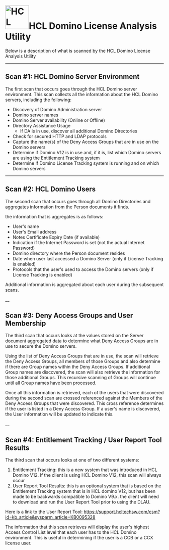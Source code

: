 <h1><img src="https://www.hcltechsw.com/wps/wcm/connect/30a9835c-7d44-4b53-8302-9357b6e41b65/HCL+Domino_Color_Icon_300.png?MOD=AJPERES&CACHEID=ROOTWORKSPACE-30a9835c-7d44-4b53-8302-9357b6e41b65-o8PYNwY" alt="HCL Domino" width="75px;">HCL Domino License Analysis Utility</h1>

Below is a description of what is scanned by the HCL Domino License Analysis Utility

___
## Scan #1: HCL Domino Server Environment

The first scan that occurs goes through the HCL Domino server environment. This scan collects all the information about the HCL Domino servers, including the following:

- Discovery of Domino Administration server
- Domino server names
- Domino Server availability (Online or Offline)
- Directory Assistance Usage
  - If DA is in use, discover all additional Domino Directories
- Check for secured HTTP and LDAP protocols
- Capture the name(s) of the Deny Access Groups that are in use on the Domino servers
- Determine if Domino V12 is in use and, if it is, list which Domino servers are using the Entitlement Tracking system
- Determine if Domino License Tracking system is running and on which Domino servers

___
## Scan #2: HCL Domino Users

The second scan that occurs goes through all Domino Directories and aggregates information from the Person documents it finds.

the information that is aggregates is as follows:

- User's name
- User's Email address
- Notes Certificate Expiry Date (if available)
- Indication if the Internet Password is set (not the actual Internet Password)
- Domino directory where the Person document resides
- Date when user last accessed a Domino Server (only if License Tracking is enabled)
- Protocols that the user's used to access the Domino servers (only if License Tracking is enabled)

Additional information is aggregated about each user during the subsequent scans.

__
## Scan #3: Deny Access Groups and User Membership

The third scan that occurs looks at the values stored on the Server document aggregated data to determine what Deny Access Groups are in use to secure the Domino servers. 

Using the list of Deny Access Groups that are in use, the scan will retrieve the Deny Access Groups, all members of those Groups and also determine if there are Group names within the Deny Access Groups. If additional Group names are discovered, the scan will also retrieve the information for those additional Groups. This recursive scanning of Groups will continue until all Group names have been processed.

Once all this information is retrieved, each of the users that were discovered during the second scan are crossed referenced against the Members of the Deny Access Groups that were discovered. This cross reference determines if the user is listed in a Deny Access Group. If a user's name is discovered, the User information will be updated to indicate this.

__
## Scan #4: Entitlement Tracking / User Report Tool Results

The third scan that occurs looks at one of two different systems:

1. Entitlement Tracking: this is a new system that was introduced in HCL Domino V12. If the client is using HCL Domino V12, this scan will always occur
2. User Report Tool Results: this is an optional system that is based on the Entitlement Tracking system that is in HCL domino V12, but has been made to be backwards compatible to Domino V9.x. the client will need to download and run the User Report Tool prior to using the DLAU. 

Here is a link to the User Report Tool: https://support.hcltechsw.com/csm?id=kb_article&sysparm_article=KB0095328


The information that this scan retrieves will display the user's highest Access Control List level that each user has to the HCL Domino environment. This is useful in determining if the user is a CCB or a CCX license user.